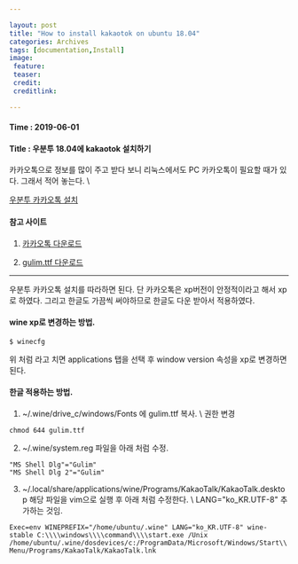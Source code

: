 ```yaml
---

layout: post
title: "How to install kakaotok on ubuntu 18.04"
categories: Archives
tags: [documentation,Install]
image:
 feature:
 teaser:
 credit:
 creditlink:

---
```

#### Time : 2019-06-01
#### Title : 우분투 18.04에 kakaotok 설치하기 

카카오톡으로 정보를 많이 주고 받다 보니 리눅스에서도 PC 카카오톡이 필요할 때가 있다. 그래서 적어 놓는다. \\

[우분투 카카오톡 설치](https://hiseon.me/2018/07/02/ubuntu-kakaotalk/)

#### 참고 사이트
1) [카카오톡 다운로드](https://www.kakaocorp.com/service/KakaoTalk)

2) [gulim.ttf 다운로드](https://doubuntu.tistory.com/7)

***

우분투 카카오톡 설치를 따라하면 된다. 단 카카오톡은 xp버전이 안정적이라고 해서 xp로 하였다. 
그리고 한글도 가끔씩 써야하므로 한글도 다운 받아서 적용하였다.

#### wine xp로 변경하는 방법.


~~~
$ winecfg
~~~
위 처럼 라고 치면 applications 탭을 선택 후 window version 속성을 xp로 변경하면된다. 

#### 한글 적용하는 방법.

1) ~/.wine/drive_c/windows/Fonts 에 gulim.ttf 복사. \\
권한 변경 
~~~
chmod 644 gulim.ttf 
~~~

2) ~/.wine/system.reg 파일을 아래 처럼 수정.
~~~
"MS Shell Dlg"="Gulim"
"MS Shell Dlg 2"="Gulim"
~~~

3) ~/.local/share/applications/wine/Programs/KakaoTalk/KakaoTalk.desktop 해당 파일을 vim으로 실행 후 아래 처럼 수정한다. \\
LANG="ko_KR.UTF-8" 추가하는 것임.

~~~
Exec=env WINEPREFIX="/home/ubuntu/.wine" LANG="ko_KR.UTF-8" wine-stable C:\\\\windows\\\\command\\\\start.exe /Unix /home/ubuntu/.wine/dosdevices/c:/ProgramData/Microsoft/Windows/Start\\ Menu/Programs/KakaoTalk/KakaoTalk.lnk
~~~
